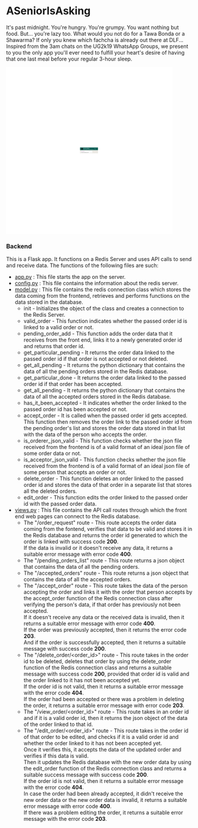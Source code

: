 # ASeniorIsAsking
It's past midnight. You're hungry. You're grumpy. You want nothing but food. But... you're lazy too. What would you not do for a Tawa Bonda or a Shawarma? If only you knew which fachcha is already out there at DLF... Inspired from the 3am chats on the UG2k19 WhatsApp Groups, we present to you the only app you'll ever need to fulfill your heart's desire of having that one last meal before your regular 3-hour sleep.
 
<img src="./readme_media/BaseImageGIF.gif" height="450" align="center"/>
 
### Backend
This is a Flask app. It functions on a Redis Server and uses API calls to send and receive data. The functions of the following files are such:
* [app.py](backend/src/app.py) : This file starts the app on the server.
* [config.py](backend/src/config.py) : This file contains the information about the redis server.
* [model.py](backend/src/model.py) : This file contains the redis connection class which stores the data coming from the frontend, retrieves and performs functions on the data stored in the database.
   * init - Initializes the object of the class and creates a connection to the Redis Server.
   * valid_order - This function indicates whether the passed order id is linked to a valid order or not.
   * pending_order_add - This function adds the order data that it receives from the front end, links it to a newly generated order id and returns that order id.
   * get_particular_pending - It returns the order data linked to the passed order id if that order is not accepted or not deleted.
   * get_all_pending - It returns the python dictionary that contains the data of all the pending orders stored in the Redis database.
   * get_particular_done - It returns the order data linked to the passed order id if that order has been accepted.
   * get_all_pending - It returns the python dictionary that contains the data of all the accepted orders stored in the Redis database.
   * has_it_been_accepted - It indicates whether the order linked to the passed order id has been accepted or not.
   * accept_order - It is called when the passed order id gets accepted. This function then removes the order link to the passed order id from the pending order's list and stores the order data stored in that list with the data of the person who accepts the order.
   * is_orderer_json_valid - This function checks whether the json file received from the frontend is of a valid format of an ideal json file of some order data or not.
   * is_acceptor_json_valid - This function checks whether the json file received from the frontend is of a valid format of an ideal json file of some person that accepts an order or not.
   * delete_order - This function deletes an order linked to the passed order id and stores the data of that order in a separate list that stores all the deleted orders.
   * edit_order - This function edits the order linked to the passed order id with the passed order data.
* [views.py](backend/src/views.py) : This file contains the API call routes through which the front end web pages can connect to the Redis database.
   * The "/order_request" route - This route accepts the order data coming from the fontend, verifies that data to be valid and stores it in the Redis database and returns the order id generated to which the order is linked with success code __200__.<br>If the data is invalid or it doesn't receive any data, it returns a suitable error message with error code __400__.
   * The "/pending_orders_list" route - This route returns a json object that contains the data of all the pending orders.
   * The "/accepted_orders" route - This route returns a json object that contains the data of all the accepted orders.
   * The "/accept_order" route - This route takes the data of the person accepting the order and links it with the order that person accepts by the accept_order function of the Redis connection class after verifying the person's data, if that order has previously not been accepted.<br>If it doesn't receive any data or the received data is invalid, then it returns a suitable error message with error code __400__.<br>If the order was previously accepted, then it returns the error code __203__.<br>And if the order is successfully accepted, then it returns a suitable message with success code __200__.
   * The "/delete_order/<order_id>" route - This route takes in the order id to be deleted, deletes that order by using the delete_order function of the Redis connection class and returns a suitable message with success code __200__, provided that order id is valid and the order linked to it has not been accepted yet.<br>If the order id is not valid, then it returns a suitable error message with the error code __404__.<br>If the order had been accepted or there was a problem in deleting the order, it returns a suitable error message with error code __203__.
   * The "/view_order/<order_id>" route - This route takes in an order id and if it is a valid order id, then it returns the json object of the data of the order linked to that id.
   * The "/edit_order/<order_id>" route - This route takes in the order id of that order to be edited, and checks if it is a valid order id and whether the order linked to it has not been accepted yet.<br>Once it verifies this, it accepts the data of the updated order and verifies if this data is valid.<br>Then it updates the Redis database with the new order data by using the edit_order function of the Redis connection class and returns a suitable success message with success code __200__.<br>If the order id is not valid, then it returns a suitable error message with the error code __404__.<br>In case the order had been already accepted, it didn't receive the new order data or the new order data is invalid, it returns a suitable error message with error code __400__.<br>If there was a problem editing the order, it returns a suitable error message with the error code __203__.
